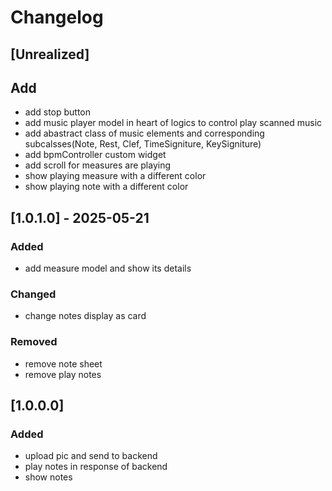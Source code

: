 # Changelog

## [Unrealized]

## Add

- add stop button
- add music player model in heart of logics to control play scanned music
- add abastract class of music elements and corresponding subcalsses(Note, Rest, Clef, TimeSigniture, KeySigniture)
- add bpmController custom widget
- add scroll for measures are playing
- show playing measure with a different color
- show playing note with a different color

## [1.0.1.0] - 2025-05-21

### Added

- add measure model and show its details

### Changed

- change notes display as card

### Removed

- remove note sheet
- remove play notes
  
## [1.0.0.0]

### Added

- upload pic and send to backend
- play notes in response of backend
- show notes
